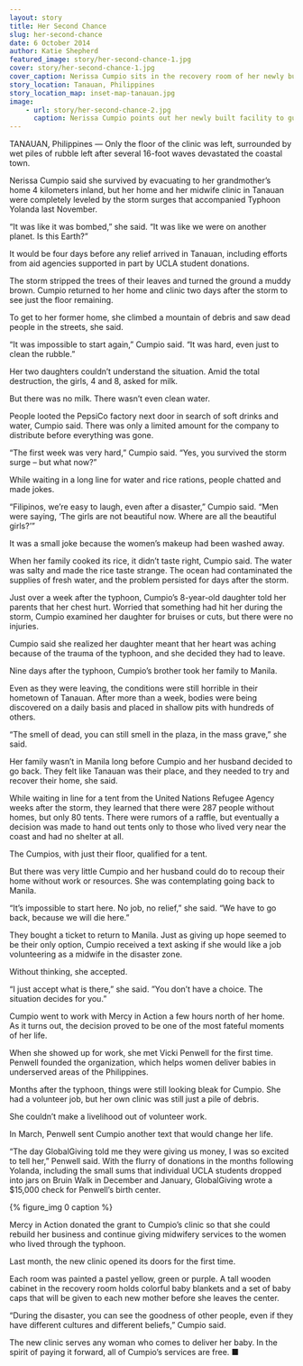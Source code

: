 ```yaml
---
layout: story
title: Her Second Chance
slug: her-second-chance
date: 6 October 2014
author: Katie Shepherd
featured_image: story/her-second-chance-1.jpg
cover: story/her-second-chance-1.jpg
cover_caption: Nerissa Cumpio sits in the recovery room of her newly built birth center, which was partially supported by UCLA student donations, 10 months after Typhoon Yolanda. (Photo by Neil Bedi)
story_location: Tanauan, Philippines
story_location_map: inset-map-tanauan.jpg
image:
    - url: story/her-second-chance-2.jpg
      caption: Nerissa Cumpio points out her newly built facility to guests at the clinic’s grand opening on Sept. 16. The birth clinic provides midwifery services and preventative care for free. (Photo by Neil Bedi)
---
```


TANAUAN, Philippines — Only the floor of the clinic was left, surrounded by wet piles of rubble left after several 16-foot waves devastated the coastal town. 

Nerissa Cumpio said she survived by evacuating to her grandmother’s home 4 kilometers inland, but her home and her midwife clinic in Tanauan were completely leveled by the storm surges that accompanied Typhoon Yolanda last November. 

“It was like it was bombed,” she said. “It was like we were on another planet. Is this Earth?”

It would be four days before any relief arrived in Tanauan, including efforts from aid agencies supported in part by UCLA student donations.

The storm stripped the trees of their leaves and turned the ground a muddy brown. Cumpio returned to her home and clinic two days after the storm to see just the floor remaining.

To get to her former home, she climbed a mountain of debris and saw dead people in the streets, she said.

“It was impossible to start again,” Cumpio said. “It was hard, even just to clean the rubble.”

Her two daughters couldn’t understand the situation. Amid the total destruction, the girls, 4 and 8, asked for milk. 

But there was no milk. There wasn’t even clean water. 

People looted the PepsiCo factory next door in search of soft drinks and water, Cumpio said. There was only a limited amount for the company to distribute before everything was gone. 

“The first week was very hard,” Cumpio said. “Yes, you survived the storm surge – but what now?”

While waiting in a long line for water and rice rations, people chatted and made jokes. 

“Filipinos, we’re easy to laugh, even after a disaster,” Cumpio said. “Men were saying, ‘The girls are not beautiful now. Where are all the beautiful girls?’” 

It was a small joke because the women’s makeup had been washed away.

When her family cooked its rice, it didn’t taste right, Cumpio said. The water was salty and made the rice taste strange. The ocean had contaminated the supplies of fresh water, and the problem persisted for days after the storm.

Just over a week after the typhoon, Cumpio’s 8-year-old daughter told her parents that her chest hurt. Worried that something had hit her during the storm, Cumpio examined her daughter for bruises or cuts, but there were no injuries.

Cumpio said she realized her daughter meant that her heart was aching because of the trauma of the typhoon, and she decided they had to leave.

Nine days after the typhoon, Cumpio’s brother took her family to Manila.

Even as they were leaving, the conditions were still horrible in their hometown of Tanauan. After more than a week, bodies were being discovered on a daily basis and placed in shallow pits with hundreds of others. 

“The smell of dead, you can still smell in the plaza, in the mass grave,” she said. 

Her family wasn’t in Manila long before Cumpio and her husband decided to go back. They felt like Tanauan was their place, and they needed to try and recover their home, she said. 

While waiting in line for a tent from the United Nations Refugee Agency weeks after the storm, they learned that there were 287 people without homes, but only 80 tents. There were rumors of a raffle, but eventually a decision was made to hand out tents only to those who lived very near the coast and had no shelter at all.

The Cumpios, with just their floor, qualified for a tent. 

But there was very little Cumpio and her husband could do to recoup their home without work or resources. She was contemplating going back to Manila. 

“It’s impossible to start here. No job, no relief,” she said. “We have to go back, because we will die here.”

They bought a ticket to return to Manila. Just as giving up hope seemed to be their only option, Cumpio received a text asking if she would like a job volunteering as a midwife in the disaster zone. 

Without thinking, she accepted. 

“I just accept what is there,” she said. ”You don’t have a choice. The situation decides for you.” 

Cumpio went to work with Mercy in Action a few hours north of her home. As it turns out, the decision proved to be one of the most fateful moments of her life. 

When she showed up for work, she met Vicki Penwell for the first time. Penwell founded the organization, which helps women deliver babies in underserved areas of the Philippines. 

Months after the typhoon, things were still looking bleak for Cumpio. She had a volunteer job, but her own clinic was still just a pile of debris. 

She couldn’t make a livelihood out of volunteer work. 

In March, Penwell sent Cumpio another text that would change her life.

“The day GlobalGiving told me they were giving us money, I was so excited to tell her,” Penwell said. With the flurry of donations in the months following Yolanda, including the small sums that individual UCLA students dropped into jars on Bruin Walk in December and January, GlobalGiving wrote a $15,000 check for Penwell’s birth center. 

{% figure_img 0 caption %}

Mercy in Action donated the grant to Cumpio’s clinic so that she could rebuild her business and continue giving midwifery services to the women who lived through the typhoon. 

Last month, the new clinic opened its doors for the first time. 

Each room was painted a pastel yellow, green or purple. A tall wooden cabinet in the recovery room holds colorful baby blankets and a set of baby caps that will be given to each new mother before she leaves the center. 

“During the disaster, you can see the goodness of other people, even if they have different cultures and different beliefs,” Cumpio said.

The new clinic serves any woman who comes to deliver her baby. In the spirit of paying it forward, all of Cumpio’s services are free. ■
